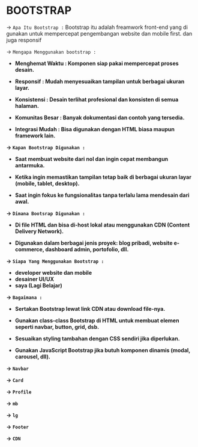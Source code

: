 # BOOTSTRAP

-> `Apa Itu Bootstrap :` Bootstrap itu adalah freamwork front-end yang di gunakan untuk mempercepat pengembangan website dan mobile first. dan juga responsif

-> `Mengapa Menggunakan bootstrap :`

- <strong>Menghemat Waktu :<strong> Komponen siap pakai mempercepat proses desain.

- <strong>Responsif :</strong> Mudah menyesuaikan tampilan untuk berbagai ukuran layar.

- <strong>Konsistensi :</strong> Desain terlihat profesional dan konsisten di semua halaman.

- <strong>Komunitas Besar :</strong> Banyak dokumentasi dan contoh yang tersedia.

- <strong>Integrasi Mudah :<strong> Bisa digunakan dengan HTML biasa maupun framework lain.
 
-> `Kapan Bootstrap Digunakan : `
- Saat membuat website dari nol dan ingin cepat membangun antarmuka.

- Ketika ingin memastikan tampilan tetap baik di berbagai ukuran layar (mobile, tablet, desktop).

- Saat ingin fokus ke fungsionalitas tanpa terlalu lama mendesain dari awal.

-> `Dimana Bootsrap Digunakan :` 
- Di file HTML dan bisa di-host lokal atau menggunakan CDN (Content Delivery Network).

- Digunakan dalam berbagai jenis proyek: blog pribadi, website e-commerce, dashboard admin, portofolio, dll.

-> `Siapa Yang Menggunakan Bootstrap :`
- developer website dan mobile 
- desainer UI/UX
- saya (Lagi Belajar)

-> `Bagaimana :` 
- Sertakan Bootstrap lewat link CDN atau download file-nya.

- Gunakan class-class Bootstrap di HTML untuk membuat elemen seperti navbar, button, grid, dsb.

- Sesuaikan styling tambahan dengan CSS sendiri jika diperlukan.

- Gunakan JavaScript Bootstrap jika butuh komponen dinamis (modal, carousel, dll).


-> `Navbar` 


-> `Card`

-> `Profile`

-> `mb`

-> `lg`

-> `Footer`

-> `CDN` 



